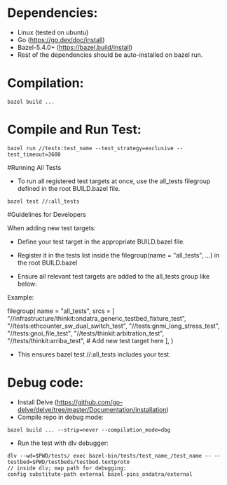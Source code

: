 # Dependencies:
- Linux (tested on ubuntu)
- Go (https://go.dev/doc/install)
- Bazel-5.4.0+ (https://bazel.build/install)
- Rest of the dependencies should be auto-installed on bazel run.

# Compilation:
```
bazel build ...
```

# Compile and Run Test:
```
bazel run //tests:test_name --test_strategy=exclusive --test_timeout=3600
```

#Running All Tests
- To run all registered test targets at once, use the all_tests filegroup defined in the root BUILD.bazel file.

```
bazel test //:all_tests
```

#Guidelines for Developers

When adding new test targets:

- Define your test target in the appropriate BUILD.bazel file.

- Register it in the tests list inside the filegroup(name = "all_tests", ...) in the root BUILD.bazel

- Ensure all relevant test targets are added to the all_tests group like below:

Example:

filegroup(
    name = "all_tests",
    srcs = [
        "//infrastructure/thinkit:ondatra_generic_testbed_fixture_test",
        "//tests:ethcounter_sw_dual_switch_test",
        "//tests:gnmi_long_stress_test",
        "//tests:gnoi_file_test",
        "//tests/thinkit:arbitration_test",
        "//tests/thinkit:arriba_test",
        # Add new test target here
   ],
)

- This ensures bazel test //:all_tests includes your test.

# Debug code:
- Install Delve (https://github.com/go-delve/delve/tree/master/Documentation/installation)
- Compile repo in debug mode:
```
bazel build ... --strip=never --compilation_mode=dbg
```
- Run the test with dlv debugger:
```
dlv --wd=$PWD/tests/ exec bazel-bin/tests/test_name_/test_name -- --testbed=$PWD/testbeds/testbed.textproto
// inside dlv; map path for debugging:
config substitute-path external bazel-pins_ondatra/external
```
